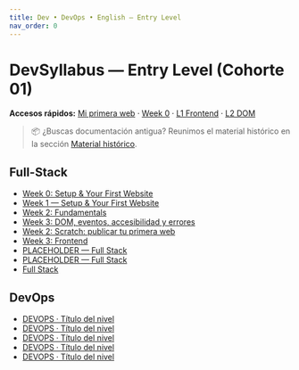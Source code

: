 ```yaml
---
title: Dev • DevOps • English — Entry Level
nav_order: 0
---
```

# DevSyllabus — Entry Level (Cohorte 01)

**Accesos rápidos:** [Mi primera web](/public/) · [Week 0](/fullstack/00-setup/) · [L1 Frontend](/fullstack/01-frontend/) · [L2 DOM](/fullstack/02-dom/)

> 📦 ¿Buscas documentación antigua? Reunimos el material histórico en la sección [Material histórico](/legacy/).


## Full-Stack

- [Week 0: Setup & Your First Website](/fullstack/00-onboarding/)
- [Week 1 — Setup & Your First Website ](/fullstack/01-setup/)
- [Week 2: Fundamentals](/fullstack/02-fundamentals/)
- [Week 3: DOM, eventos, accesibilidad y errores](/fullstack/03-dom/)
- [Week 2: Scratch: publicar tu primera web](/fullstack/00-scratch/)
- [Week 3: Frontend](/fullstack/01-frontend/)
- [PLACEHOLDER — Full Stack](/fullstack/03-mid1/)
- [PLACEHOLDER — Full Stack](/fullstack/04-mid2/)
- [Full Stack](/fullstack/index/)


## DevOps

- [DEVOPS · Título del nivel](/devops/l0-scratch/)
- [DEVOPS · Título del nivel](/devops/l1-starter/)
- [DEVOPS · Título del nivel](/devops/l2-builder/)
- [DEVOPS · Título del nivel](/devops/l3-advanced/)
- [DEVOPS · Título del nivel](/devops/l4-pro/)

